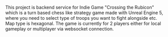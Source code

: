 This project is backend service for Indie Game "Crossing the Rubicon" which is a turn based chess like strategy game made with Unreal Engine 5, where you need to select type of troops you want to fight alongside etc. 
Map type is hexagonal. The game is currently for 2 players either for local gameplay or multiplayer via websocket connection.
